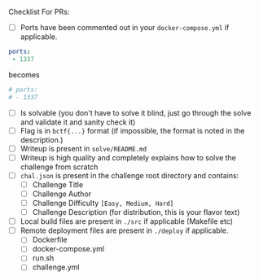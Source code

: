 Checklist For PRs:

- [ ] Ports have been commented out in your `docker-compose.yml` if applicable.
 ```yml
 ports:
  - 1337
 ```
 becomes
 ```yml
 # ports:
 # - 1337
 ```
- [ ] Is solvable (you don't have to solve it blind, just go through the solve and validate it and sanity check it)
- [ ] Flag is in `bctf{...}` format (if impossible, the format is noted in the description.)
- [ ] Writeup is present in `solve/README.md`
- [ ] Writeup is high quality and completely explains how to solve the challenge from scratch
- [ ] `chal.json` is present in the challenge root directory and contains:
  - [ ] Challenge Title
  - [ ] Challenge Author
  - [ ] Challenge Difficulty `[Easy, Medium, Hard]`
  - [ ] Challenge Description (for distribution, this is your flavor text)
- [ ] Local build files are present in `./src` if applicable (Makefile etc)
- [ ] Remote deployment files are present in `./deploy` if applicable.
  - [ ] Dockerfile
  - [ ] docker-compose.yml
  - [ ] run.sh
  - [ ] challenge.yml